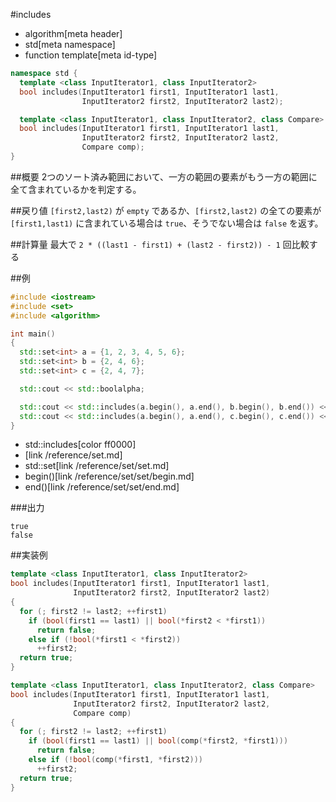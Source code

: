 #includes
* algorithm[meta header]
* std[meta namespace]
* function template[meta id-type]

```cpp
namespace std {
  template <class InputIterator1, class InputIterator2>
  bool includes(InputIterator1 first1, InputIterator1 last1,
                InputIterator2 first2, InputIterator2 last2);

  template <class InputIterator1, class InputIterator2, class Compare>
  bool includes(InputIterator1 first1, InputIterator1 last1,
                InputIterator2 first2, InputIterator2 last2,
                Compare comp);
}
```

##概要
2つのソート済み範囲において、一方の範囲の要素がもう一方の範囲に全て含まれているかを判定する。


##戻り値
`[first2,last2)` が `empty` であるか、`[first2,last2)` の全ての要素が `[first1,last1)` に含まれている場合は `true`、そうでない場合は `false` を返す。


##計算量
最大で `2 * ((last1 - first1) + (last2 - first2)) - 1` 回比較する


##例
```cpp
#include <iostream>
#include <set>
#include <algorithm>

int main()
{
  std::set<int> a = {1, 2, 3, 4, 5, 6};
  std::set<int> b = {2, 4, 6};
  std::set<int> c = {2, 4, 7};

  std::cout << std::boolalpha;

  std::cout << std::includes(a.begin(), a.end(), b.begin(), b.end()) << std::endl;
  std::cout << std::includes(a.begin(), a.end(), c.begin(), c.end()) << std::endl;
}
```
* std::includes[color ff0000]
* <set>[link /reference/set.md]
* std::set[link /reference/set/set.md]
* begin()[link /reference/set/set/begin.md]
* end()[link /reference/set/set/end.md]

###出力
```
true
false
```


##実装例
```cpp
template <class InputIterator1, class InputIterator2>
bool includes(InputIterator1 first1, InputIterator1 last1,
              InputIterator2 first2, InputIterator2 last2)
{
  for (; first2 != last2; ++first1)
    if (bool(first1 == last1) || bool(*first2 < *first1))
      return false;
    else if (!bool(*first1 < *first2))
      ++first2;
  return true;
}

template <class InputIterator1, class InputIterator2, class Compare>
bool includes(InputIterator1 first1, InputIterator1 last1,
              InputIterator2 first2, InputIterator2 last2,
              Compare comp)
{
  for (; first2 != last2; ++first1)
    if (bool(first1 == last1) || bool(comp(*first2, *first1)))
      return false;
    else if (!bool(comp(*first1, *first2)))
      ++first2;
  return true;
}
```
